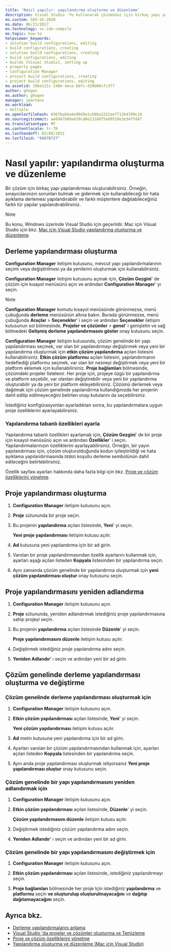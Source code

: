 ```yaml
---
title: 'Nasıl yapılır: yapılandırma oluşturma ve düzenleme'
description: Visual Studio 'Yu kullanarak çözümünüz için birkaç yapı yapılandırması oluşturma ve düzenleme hakkında bilgi edinin.
ms.custom: SEO-VS-2020
ms.date: 06/21/2017
ms.technology: vs-ide-compile
ms.topic: how-to
helpviewer_keywords:
- solution build configurations, editing
- build configurations, creating
- solution build configurations, creating
- build configurations, editing
- builds [Visual Studio], setting up
- property pages
- Configuration Manager
- project build configurations, creating
- project build configurations, editing
ms.assetid: 19be121c-148e-4ece-bbfc-d20b08cfc3f7
author: ghogen
ms.author: ghogen
manager: jmartens
ms.workload:
- multiple
ms.openlocfilehash: 636fbabbede90d9a1c686a2252aef712b4789c18
ms.sourcegitcommit: ae6d47b09a439cd0e13180f5e89510e3e347fd47
ms.translationtype: MT
ms.contentlocale: tr-TR
ms.lasthandoff: 02/08/2021
ms.locfileid: "99878727"
---
```

# <a name="how-to-create-and-edit-configurations"></a>Nasıl yapılır: yapılandırma oluşturma ve düzenleme

Bir çözüm için birkaç yapı yapılandırması oluşturabilirsiniz. Örneğin, sınayıcılarınızın sorunları bulmak ve gidermek için kullanabileceği bir hata ayıklama derlemesi yapılandırabilir ve farklı müşterilere dağıtabileceğiniz farklı tür yapılar yapılandırabilirsiniz.

> [!NOTE]
> Bu konu, Windows üzerinde Visual Studio için geçerlidir. Mac için Visual Studio için bkz. [Mac için Visual Studio yapılandırma oluşturma ve düzenleme](/visualstudio/mac/create-and-edit-configurations).

## <a name="create-build-configurations"></a>Derleme yapılandırması oluşturma

**Configuration Manager** iletişim kutusunu, mevcut yapı yapılandırmalarının seçimi veya değiştirilmesi ya da yenilerini oluşturmak için kullanabilirsiniz.

**Configuration Manager** iletişim kutusunu açmak için, **Çözüm Gezgini**' de çözüm için kısayol menüsünü açın ve ardından **Configuration Manager**' yı seçin.

> [!NOTE]
> **Configuration Manager** komutu kısayol menüsünde görünmezse, menü çubuğunda **derleme** menüsünün altına bakın. Burada görünmezse, menü çubuğunda **Araçlar**  >  **Seçenekler**' i seçin ve ardından **Seçenekler** iletişim kutusunun sol bölmesinde, **Projeler ve çözümler**  >  **genel**' i genişletin ve sağ bölmedeki **Gelişmiş derleme yapılandırmasını göster** onay kutusunu seçin.

**Configuration Manager** iletişim kutusunda, çözüm genelinde bir yapı yapılandırması seçmek, var olan bir yapılandırmayı değiştirmek veya yeni bir yapılandırma oluşturmak için **etkin çözüm yapılandırma** açılan listesini kullanabilirsiniz. **Etkin çözüm platformu** açılan listesini, yapılandırmanın hedeflediği platformu seçmek, var olan bir nesneyi değiştirmek veya yeni bir platform eklemek için kullanabilirsiniz. **Proje bağlamları** bölmesinde, çözümdeki projeler listelenir. Her proje için, projeye özgü bir yapılandırma ve platform seçebilir, var olanları değiştirebilir veya yeni bir yapılandırma oluşturabilir ya da yeni bir platform ekleyebilirsiniz. Çözümü derlemek veya dağıtmak için çözüm genelinde yapılandırma kullandığınızda her projenin dahil edilip edilmeyeceğini belirten onay kutularını da seçebilirsiniz.

İstediğiniz konfigürasyonları ayarladıktan sonra, bu yapılandırmalara uygun proje özelliklerini ayarlayabilirsiniz.

### <a name="set-properties-based-on-configurations"></a>Yapılandırma tabanlı özellikleri ayarla

Yapılandırma tabanlı özellikleri ayarlamak için, **Çözüm Gezgini**' de bir proje için kısayol menüsünü açın ve ardından **Özellikler**' i seçin. Yapılandırmalarınızın özelliklerini ayarlayabilirsiniz. Örneğin, bir yayın yapılandırması için, çözüm oluşturulduğunda kodun iyileştirildiği ve hata ayıklama yapılandırmasında `DEBUG` koşullu derleme sembolünün dahil edileceğini belirtebilirsiniz.

Özellik sayfası ayarları hakkında daha fazla bilgi için bkz. [Proje ve çözüm özelliklerini yönetme](../ide/managing-project-and-solution-properties.md).

## <a name="create-a-project-configuration"></a>Proje yapılandırması oluşturma

1. **Configuration Manager** iletişim kutusunu açın.

2. **Proje** sütununda bir proje seçin.

3. Bu projenin **yapılandırma** açılan listesinde, **Yeni**' yi seçin.

     **Yeni proje yapılandırması** iletişim kutusu açılır.

4. **Ad** kutusuna yeni yapılandırma için bir ad girin.

5. Varolan bir proje yapılandırmasından özellik ayarlarını kullanmak için, ayarları aşağı açılan listeden **Kopyala** listesinden bir yapılandırma seçin.

6. Aynı zamanda çözüm genelinde bir yapılandırma oluşturmak için **yeni çözüm yapılandırması oluştur** onay kutusunu seçin.

## <a name="rename-a-project-configuration"></a>Proje yapılandırmasını yeniden adlandırma

1. **Configuration Manager** iletişim kutusunu açın.

2. **Proje** sütununda, yeniden adlandırmak istediğiniz proje yapılandırmasına sahip projeyi seçin.

3. Bu projenin **yapılandırma** açılan listesinde **Düzenle**' yi seçin.

     **Proje yapılandırmasını düzenle** iletişim kutusu açılır.

4. Değiştirmek istediğiniz proje yapılandırma adını seçin.

5. **Yeniden Adlandır**' ı seçin ve ardından yeni bir ad girin.

## <a name="create-and-modify-solution-wide-build-configurations"></a>Çözüm genelinde derleme yapılandırması oluşturma ve değiştirme

### <a name="to-create-a-solution-wide-build-configuration"></a>Çözüm genelinde derleme yapılandırması oluşturmak için

1. **Configuration Manager** iletişim kutusunu açın.

2. **Etkin çözüm yapılandırması** açılan listesinde, **Yeni**' yi seçin.

     **Yeni çözüm yapılandırması** iletişim kutusu açılır.

3. **Ad** metin kutusuna yeni yapılandırma için bir ad girin.

4. Ayarları varolan bir çözüm yapılandırmasından kullanmak için, ayarları açılan listeden **Kopyala** listesinden bir yapılandırma seçin.

5. Aynı anda proje yapılandırması oluşturmak istiyorsanız **Yeni proje yapılandırması oluştur** onay kutusunu seçin.

### <a name="to-rename-a-solution-wide-build-configuration"></a>Çözüm genelinde bir yapı yapılandırmasını yeniden adlandırmak için

1. **Configuration Manager** iletişim kutusunu açın.

2. **Etkin çözüm yapılandırması** açılan listesinde, **Düzenle**' yi seçin.

     **Çözüm yapılandırmasını düzenle** iletişim kutusu açılır.

3. Değiştirmek istediğiniz çözüm yapılandırma adını seçin.

4. **Yeniden Adlandır**' ı seçin ve ardından yeni bir ad girin.

### <a name="to-modify-a-solution-wide-build-configuration"></a>Çözüm genelinde bir yapı yapılandırmasını değiştirmek için

1. **Configuration Manager** iletişim kutusunu açın.

2. **Etkin çözüm yapılandırması** açılan listesinde, istediğiniz yapılandırmayı seçin.

3. **Proje bağlamları** bölmesinde her proje Için istediğiniz **yapılandırma** ve **platformu** seçin **ve oluşturulup oluşturulmayacağını** ve **dağıtıp dağıtamayacağını** seçin.

## <a name="see-also"></a>Ayrıca bkz.

- [Derleme yapılandırmalarını anlama](../ide/understanding-build-configurations.md)
- [Visual Studio 'da projeler ve çözümler oluşturma ve Temizleme](../ide/building-and-cleaning-projects-and-solutions-in-visual-studio.md)
- [Proje ve çözüm özelliklerini yönetme](managing-project-and-solution-properties.md)
- [Yapılandırma oluşturma ve düzenleme (Mac için Visual Studio)](/visualstudio/mac/create-and-edit-configurations)

